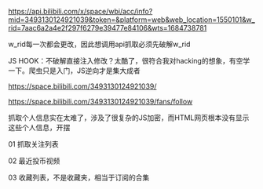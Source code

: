 https://api.bilibili.com/x/space/wbi/acc/info?mid=3493130124921039&token=&platform=web&web_location=1550101&w_rid=7aac6a2a4e2f297f6279e39477e84106&wts=1684738781

w_rid每一次都会更改，因此想调用api抓取必须先破解w_rid

JS HOOK：不破解直接注入修改？太酷了，很符合我对hacking的想象，有空学一下。爬虫只是入门，JS逆向才是集大成者





https://space.bilibili.com/3493130124921039/

https://space.bilibili.com/3493130124921039/fans/follow

抓取个人信息实在太难了，涉及了很复杂的JS加密，而HTML网页根本没有显示这些个人信息，开摆

01 抓取关注列表

02 最近投币视频

03 收藏列表，不是收藏夹，相当于订阅的合集
